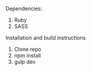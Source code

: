 Dependencies:
1. Ruby
2. SASS

Installation and build instructions
1. Clone repo
2. npm install
3. gulp dev